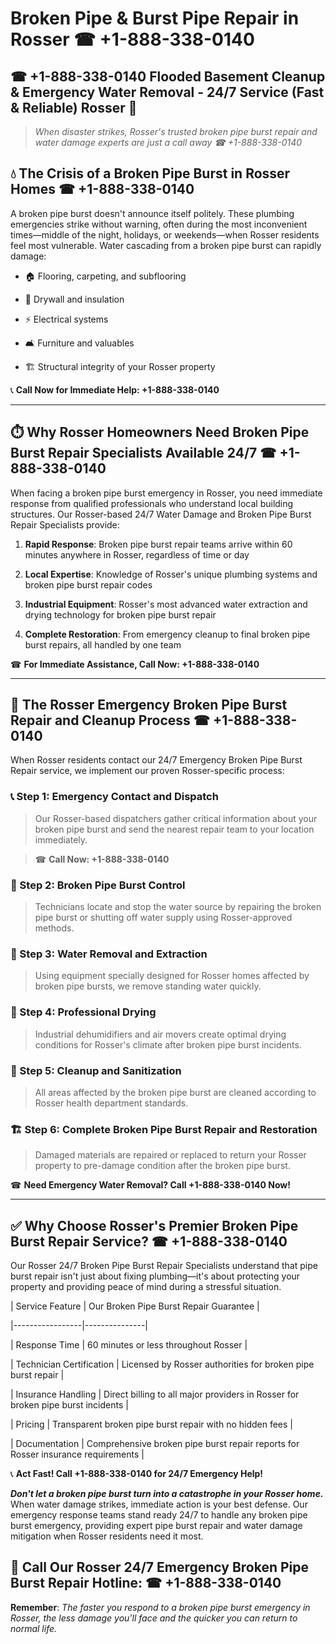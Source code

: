 # Broken Pipe & Burst Pipe Repair in Rosser ☎ +1-888-338-0140  
## ☎ +1-888-338-0140 Flooded Basement Cleanup & Emergency Water Removal - 24/7 Service (Fast & Reliable) Rosser 🚨  

> *When disaster strikes, Rosser's trusted broken pipe burst repair and water damage experts are just a call away ☎ +1-888-338-0140*  

## 💧 The Crisis of a Broken Pipe Burst in Rosser Homes ☎ +1-888-338-0140  

A broken pipe burst doesn't announce itself politely. These plumbing emergencies strike without warning, often during the most inconvenient times—middle of the night, holidays, or weekends—when Rosser residents feel most vulnerable. Water cascading from a broken pipe burst can rapidly damage:  

* 🏠 Flooring, carpeting, and subflooring  
* 🧱 Drywall and insulation  
* ⚡ Electrical systems  
* 🛋️ Furniture and valuables  
* 🏗️ Structural integrity of your Rosser property  

📞 **Call Now for Immediate Help: +1-888-338-0140**  

---  

## ⏱️ Why Rosser Homeowners Need Broken Pipe Burst Repair Specialists Available 24/7 ☎ +1-888-338-0140  

When facing a broken pipe burst emergency in Rosser, you need immediate response from qualified professionals who understand local building structures. Our Rosser-based 24/7 Water Damage and Broken Pipe Burst Repair Specialists provide:  

1. **Rapid Response**: Broken pipe burst repair teams arrive within 60 minutes anywhere in Rosser, regardless of time or day  
2. **Local Expertise**: Knowledge of Rosser's unique plumbing systems and broken pipe burst repair codes  
3. **Industrial Equipment**: Rosser's most advanced water extraction and drying technology for broken pipe burst repair  
4. **Complete Restoration**: From emergency cleanup to final broken pipe burst repairs, all handled by one team  

☎ **For Immediate Assistance, Call Now: +1-888-338-0140**  

---  

## 🔧 The Rosser Emergency Broken Pipe Burst Repair and Cleanup Process ☎ +1-888-338-0140  

When Rosser residents contact our 24/7 Emergency Broken Pipe Burst Repair service, we implement our proven Rosser-specific process:  

### 📞 Step 1: Emergency Contact and Dispatch  
> Our Rosser-based dispatchers gather critical information about your broken pipe burst and send the nearest repair team to your location immediately.  
> ☎ **Call Now: +1-888-338-0140**  

### 🚿 Step 2: Broken Pipe Burst Control  
> Technicians locate and stop the water source by repairing the broken pipe burst or shutting off water supply using Rosser-approved methods.  

### 🌊 Step 3: Water Removal and Extraction  
> Using equipment specially designed for Rosser homes affected by broken pipe bursts, we remove standing water quickly.  

### 💨 Step 4: Professional Drying  
> Industrial dehumidifiers and air movers create optimal drying conditions for Rosser's climate after broken pipe burst incidents.  

### 🧼 Step 5: Cleanup and Sanitization  
> All areas affected by the broken pipe burst are cleaned according to Rosser health department standards.  

### 🏗️ Step 6: Complete Broken Pipe Burst Repair and Restoration  
> Damaged materials are repaired or replaced to return your Rosser property to pre-damage condition after the broken pipe burst.  

☎ **Need Emergency Water Removal? Call +1-888-338-0140 Now!**  

---  

## ✅ Why Choose Rosser's Premier Broken Pipe Burst Repair Service? ☎ +1-888-338-0140  

Our Rosser 24/7 Broken Pipe Burst Repair Specialists understand that pipe burst repair isn't just about fixing plumbing—it's about protecting your property and providing peace of mind during a stressful situation.  

| Service Feature | Our Broken Pipe Burst Repair Guarantee |  
|-----------------|---------------|  
| Response Time | 60 minutes or less throughout Rosser |  
| Technician Certification | Licensed by Rosser authorities for broken pipe burst repair |  
| Insurance Handling | Direct billing to all major providers in Rosser for broken pipe burst incidents |  
| Pricing | Transparent broken pipe burst repair with no hidden fees |  
| Documentation | Comprehensive broken pipe burst repair reports for Rosser insurance requirements |  

📞 **Act Fast! Call +1-888-338-0140 for 24/7 Emergency Help!**  

***Don't let a broken pipe burst turn into a catastrophe in your Rosser home.*** When water damage strikes, immediate action is your best defense. Our emergency response teams stand ready 24/7 to handle any broken pipe burst emergency, providing expert pipe burst repair and water damage mitigation when Rosser residents need it most.  

## 📱 Call Our Rosser 24/7 Emergency Broken Pipe Burst Repair Hotline: ☎ +1-888-338-0140  

**Remember**: *The faster you respond to a broken pipe burst emergency in Rosser, the less damage you'll face and the quicker you can return to normal life.*